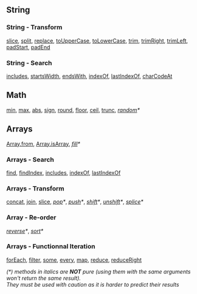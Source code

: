## String
### String - Transform
[slice](https://devdocs.io/javascript/global_objects/string/slice),
[split](https://devdocs.io/javascript/global_objects/string/split),
[replace](https://devdocs.io/javascript/global_objects/string/replace),
[toUpperCase](https://devdocs.io/javascript/global_objects/string/touppercase),
[toLowerCase](https://devdocs.io/javascript/global_objects/string/tolowercase),
[trim](https://devdocs.io/javascript/global_objects/string/trim),
[trimRight](https://devdocs.io/javascript/global_objects/string/trimright),
[trimLeft](https://devdocs.io/javascript/global_objects/string/trimleft),
[padStart](https://devdocs.io/javascript/global_objects/string/padstart),
[padEnd](https://devdocs.io/javascript/global_objects/string/padend)

### String - Search
[includes](https://devdocs.io/javascript/global_objects/string/includes),
[startsWidth](https://devdocs.io/javascript/global_objects/string/startswidth),
[endsWith](https://devdocs.io/javascript/global_objects/string/endswith),
[indexOf](https://devdocs.io/javascript/global_objects/string/indexof),
[lastIndexOf](https://devdocs.io/javascript/global_objects/string/lastindexof),
[charCodeAt](https://devdocs.io/javascript/global_objects/string/charcodeat)

## Math
[min](https://devdocs.io/javascript/global_objects/math/min),
[max](https://devdocs.io/javascript/global_objects/math/max),
[abs](https://devdocs.io/javascript/global_objects/math/abs),
[sign](https://devdocs.io/javascript/global_objects/math/sign),
[round](https://devdocs.io/javascript/global_objects/math/round),
[floor](https://devdocs.io/javascript/global_objects/math/floor),
[ceil](https://devdocs.io/javascript/global_objects/math/ceil),
[trunc](https://devdocs.io/javascript/global_objects/math/trunc),
_[random](https://devdocs.io/javascript/global_objects/math/random)*_

## Arrays
[Array.from](https://devdocs.io/javascript/global_objects/array/from),
[Array.isArray](https://devdocs.io/javascript/global_objects/array/isarray),
_[fill](https://devdocs.io/javascript/global_objects/array/fill)*_

### Arrays - Search
[find](https://devdocs.io/javascript/global_objects/array/find),
[findIndex](https://devdocs.io/javascript/global_objects/array/findindex),
[includes](https://devdocs.io/javascript/global_objects/array/includes),
[indexOf](https://devdocs.io/javascript/global_objects/array/indexof),
[lastIndexOf](https://devdocs.io/javascript/global_objects/array/lastindexof)

### Arrays - Transform
[concat](https://devdocs.io/javascript/global_objects/array/concat),
[join](https://devdocs.io/javascript/global_objects/array/join),
[slice](https://devdocs.io/javascript/global_objects/array/slice),
_[pop](https://devdocs.io/javascript/global_objects/array/pop)*_,
_[push](https://devdocs.io/javascript/global_objects/array/push)*_,
_[shift](https://devdocs.io/javascript/global_objects/array/shift)*_,
_[unshift](https://devdocs.io/javascript/global_objects/array/unshift)*_,
_[splice](https://devdocs.io/javascript/global_objects/array/splice)*_

### Array - Re-order
_[reverse](https://devdocs.io/javascript/global_objects/array/reverse)*_,
_[sort](https://devdocs.io/javascript/global_objects/array/sort)*_

### Arrays - Functionnal Iteration
[forEach](https://devdocs.io/javascript/global_objects/array/foreach),
[filter](https://devdocs.io/javascript/global_objects/array/filter),
[some](https://devdocs.io/javascript/global_objects/array/some),
[every](https://devdocs.io/javascript/global_objects/array/every),
[map](https://devdocs.io/javascript/global_objects/array/map),
[reduce](https://devdocs.io/javascript/global_objects/array/reduce),
[reduceRight](https://devdocs.io/javascript/global_objects/array/reduceright)

_(*) methods in italics are **NOT** pure (using them with the same arguments won't return the same result).  
They must be used with caution as it is harder to predict their results_
